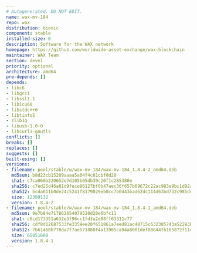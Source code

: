 ```yaml
---
# Autogenerated. DO NOT EDIT.
name: wax-mv-184
repo: wax
distribution: bionic
component: stable
installed-size: 0
description: Software for the WAX network
homepage: https://github.com/worldwide-asset-exchange/wax-blockchain
maintainer: WAX Team
section: devel
priority: optional
architecture: amd64
pre-depends: []
depends:
- libc6
- libgcc1
- libssl1.1
- libicu60
- libstdc++6
- libtinfo5
- zlib1g
- libusb-1.0-0
- libcurl3-gnutls
conflicts: []
breaks: []
replaces: []
suggests: []
built-using: []
versions:
- filename: pool/stable/w/wax-mv-184/wax-mv-184_1.8.4-2_amd64.deb
  md5sum: b8d23cb15209aaaa5a04f4c81cbf0d20
  sha1: c7ca060b220652e7d105b05db39c20f1c285380e
  sha256: c7ed25d46a81d9fece96127bf0b47aec36f657b69672c22ac983a9bc1d92a3d5
  sha512: bcda611b0de24c5241f8179029eb0cc7b0d43bad62dc114d63bd732c985de94956be15c431e6bbe808cc5c79f5d7d2322aacdb27f57c1a1380e56e133992e47b
  size: 12389132
  version: 1.8.4-2
- filename: pool/stable/w/wax-mv-184/wax-mv-184_1.8.4-1_amd64.deb
  md5sum: 9e7b84e717862654079520d20e6bfc11
  sha1: c6cd173351a632e3f96cc1fd3a2e88ff63311c77
  sha256: cdf8d12687533fe3359ee20f651861a7eed81ac48715c632385743a52293bb26
  sha512: 7b61460b770da7f7ae571880f4a13985ca94a8001def88644fb185872f11c8c069ff076f9b62b825ab9b3268d99d79b05e08714741825748d5a0d944bc193570
  size: 65051688
  version: 1.8.4-1
---
```

